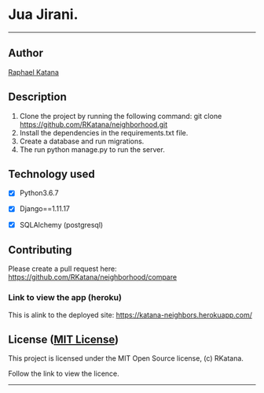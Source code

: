 # Jua Jirani.

------------------------------------------------------------------------

## Author

[Raphael Katana](https://github.com/RKatana)

## Description
1. Clone the project by running the following command:  git clone https://github.com/RKatana/neighborhood.git
2. Install the dependencies in the requirements.txt file.
3. Create a database and run migrations.
4. The run python manage.py to run the server.


## Technology used

+ [X] Python3.6.7
+ [x] Django==1.11.17
+ [x] SQLAlchemy (postgresql)



## Contributing

Please create a pull request here: https://github.com/RKatana/neighborhood/compare

### Link to view the app (heroku)
This  is alink to the deployed site: https://katana-neighbors.herokuapp.com/

## License ([MIT License](http://choosealicense.com/licenses/mit/))

This project is licensed under the MIT Open Source license, (c) RKatana.

Follow the link to view the licence.

------------------------------------------------------------------------
